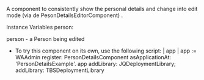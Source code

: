 A component to consistently show the personal details and change into edit mode (via de PesonDetailsEditorComponent) .

Instance Variables
	person:		<Person>

person
	- a Person being edited
	
- To try this component on its own, use the following script: 
	| app |
	app := WAAdmin
		register: PersonDetailsComponent
		asApplicationAt: 'PersonDetailsExample'.
	app
		addLibrary: JQDeploymentLibrary;
		addLibrary: TBSDeploymentLibrary